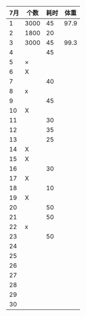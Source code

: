 |7月   |个数   |耗时   |体重   |
| ------------ | ------------ | ------------ |------------ |
| 1 | 3000  | 45  | 97.9   |
| 2 | 1800  | 20  |    |
| 3 | 3000  | 45  | 99.3   |
| 4 |   | 45  |    |
| 5 | ×  |   |    |
| 6 | X  |   |    |
| 7 |   | 40  |    |
| 8 | x  |   |    |
| 9 |   | 45  |    |
| 10 | X  |   |    |
| 11 |   | 30  |    |
| 12 |   | 35  |    |
| 13 |   | 25  |    |
| 14 | X  |   |    |
| 15 | X  |   |    |
| 16 |   | 30  |    |
| 17 | X  |   |    |
| 18 |   | 10  |    |
| 19 | X  |   |    |
| 20 |   | 50  |    |
| 21 |   | 50  |    |
| 22 | x  |   |    |
| 23 |   | 50  |    |
| 24 |   |   |    |
| 25 |   |   |    |
| 26 |   |   |    |
| 27 |   |   |    |
| 28 |   |   |    |
| 29 |   |   |    |
| 30 |   |   |    |
